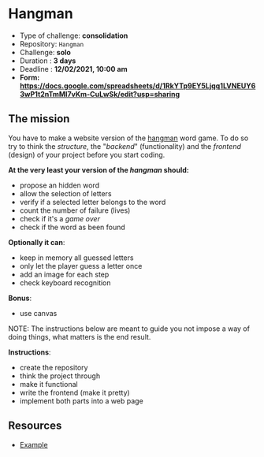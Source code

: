 # Hangman

- Type of challenge: **consolidation**
- Repository: `Hangman`
- Challenge: **solo**
- Duration : **3 days**
- Deadline : **12/02/2021, 10:00 am**
- **Form: https://docs.google.com/spreadsheets/d/1RkYTp9EY5Ljqq1LVNEUY63wP1t2nTmMl7vKm-CuLwSk/edit?usp=sharing**

## The mission

You have to make a website version of the [hangman](https://en.wikipedia.org/wiki/Hangman_(game)) word game. To do so
try to think the *structure*, the "*backend*" (functionality) and the *frontend*
(design) of your project before you start coding.

**At the very least your version of the *hangman* should:**

- propose an hidden word
- allow the selection of letters
- verify if a selected letter belongs to the word
- count the number of failure (lives)
- check if it's a *game over*
- check if the word as been found

**Optionally it can**:

- keep in memory all guessed letters
- only let the player guess a letter once
- add an image for each step
- check keyboard recognition

**Bonus**:

- use canvas

NOTE: The instructions below are meant to guide you not impose a way of doing
things, what matters is the end result.

**Instructions**:

* create the repository
* think the project through
* make it functional
* write the frontend (make it pretty)
* implement both parts into a web page

## Resources

* [Example](https://hangmanwordgame.com/?fca=1&success=0#/)


